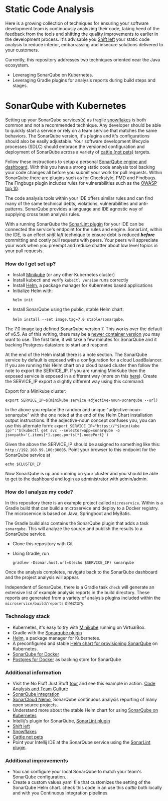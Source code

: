 # Static Code Analysis #

Here is a growing collection of techniques for ensuring your software development team is continuously analyzing their
code, taking heed of the feedback from the tools and shifting the quality improvements to earlier in the development 
process. It's advisable you 
[Shift left](https://martinfowler.com/articles/rise-test-impact-analysis.html#ShiftLeftAndRight)
your static code analysis to reduce inferior, embarrassing and insecure solutions delivered to your customers.

Currently, this repository addresses two techniques oriented near the Java ecosystem.

* Leveraging SonarQube on Kubernetes.
* Leveraging Gradle plugins for analysis reports during build steps and stages.


# SonarQube with Kubernetes #

Setting up your SonarQube services(s) as fragile [snowflakes](https://martinfowler.com/bliki/SnowflakeServer.html) is
both common and not a recommended technique. Any developer should be able to quickly start a service or rely on a
team service that matches the same behaviors. The SonarQube version, it's plugins and it's configurations should also
be easily adjustable. Your software development lifecycle processes (SDLC) should embrace the versioned configuration 
and deployment of SonarQube across a variety of 
[cattle (not pets)](http://cloudscaling.com/blog/cloud-computing/the-history-of-pets-vs-cattle/) targets.

Follow these instructions to setup a personal [SonarQube engine and dashboard](https://www.sonarqube.org). With 
this you have a strong static code analysis tool backing your code changes all before you submit your work for 
pull requests. Within SonarQube there are plugins such as for Checkstyle, PMD and Findbugs. The Fingbugs plugin 
includes rules for vulnerabilities such as the [OWASP top 10](http://find-sec-bugs.github.io).

The code analysis tools within your IDE offers similar rules and can find many of the same technical debts, 
violations, vulnerabilities and anti-patterns. SonarQube provides a language and IDE agnostic way of supplying 
cross team analysis rules.

With a running SonarQube the [SonarLint plugin](http://www.sonarlint.org) 
for your IDE can be connected the service's endpoint for the rules and engine. SonarLint, within the IDE, is an effect 
*shift left* technique to ensure debt is reduced ***before*** committing and costly pull requests with peers. Your 
peers will appreciate your work when you preempt and reduce chatter about low level topics in your pull requests.

### How do I get set up? ###

* Install [Minikube](https://kubernetes.io/docs/getting-started-guides/minikube/) (or any other Kubernetes cluster)
* Install kubectl and verify `kubectl version` runs correctly
* Install [Helm](https://docs.helm.sh/using_helm/), a package manager for Kubernetes based applications
* Initialize Helm with: <p>`helm init`
* Install SonarQube using the public, stable Helm chart: <p>`helm install --set image.tag=7.0 stable/sonarqube`. 

The 7.0 image tag defined SonarQube version 7. This works over the default of v6.5. As of this writing, 
there may be a [newer container version](https://hub.docker.com/_/sonarqube/) you may want to use. The first time, it 
will take a few minutes for SonarQube and it backing Postgress datastore to start and respond. 

At the end of the Helm install there is a note section. The SonarQube service by default is exposed with a 
configuration for a cloud LoadBalancer. If you are running this Helm chart on a cloud based cluster then follow the 
note to export the SERVICE_IP. If you are running MiniKube then the exposed service is exposed in a different 
way (more on this [here](https://github.com/kubernetes/minikube/issues/384)). Create the SERVICE_IP export a 
slightly different way using this command:

Export for a Minikube cluster:

`export SERVICE_IP=$(minikube service adjective-noun-sonarqube --url)`<p>
In the above you replace the random and unique "adjective-noun-sonarqube" with the one noted at the end of the 
Helm Chart installation output instructions. If the adjective-noun concept confuses you, you can use this alternate
form:
`export SERVICE_IP="https://"$(minikube ip)":"$(kubectl get svc --selector=app=sonarqube -o jsonpath='{.items[*].spec.ports[*].nodePort}')`

Given the above the SERVICE_IP should be assigned to something like this: `http://192.168.99.100:30605`. Point your 
browser to this endpoint for the SonarQube service at<p>`echo $CLUSTER_IP`

Now SonarQube is up and running on your cluster and you should be able to get to the dashboard and 
login as administrator with admin/admin.

### How do I analyze my code? ###

In this repository there is an example project called `microservice`. Within is a Gradle build that can build a
microservice and deploy to a Docker registry. The microservice is based on Java, Springboot and MyBatis.

The Gradle build also contains the SonarQube plugin that adds a task `sonarqube`.  This will analyze the source and 
publish the results to a SonarQube service.

* Clone this repository with Git

* Using Gradle, run<p>
`gradlew -Dsonar.host.url=$(echo $SERVICE_IP) sonarqube`

Once the analysis completes, navigate back to the SonarQube dashboard and the project analysis will appear.

Independent of SonarQube, there is a Gradle task `check` will generate an extensive list of example analysis reports
in the build directory. These reports are generated from a variety of analysis plugins included within the 
`microservice/build/reports` directory.


### Technology stack ###

* Kubernetes, it's easy to try with [Minikube](https://kubernetes.io/docs/getting-started-guides/minikube/) running on VirtualBox.
* Gradle with the [Sonarqube plugin](https://plugins.gradle.org/plugin/org.sonarqube)
* [Helm](), a package manager for Kubernetes.
* A preconfigured and stable [Helm chart for provisioning SonarQube](https://github.com/kubernetes/charts/tree/master/stable/sonarqube) on Kubernetes.
* [SonarQube for Docker](https://hub.docker.com/_/sonarqube/)
* [Postgres for Docker](https://hub.docker.com/_/postgres/) as backing store for SonarQube


### Additional information ###

* Visit the No Fluff Just Stuff [tour](https://nofluffjuststuff.com) and see this example in action. [Code Analysis and Team Culture](https://www.nofluffjuststuff.com/conference/speaker/jonathan_johnson)
* [SonarQube integration](https://www.sonarsource.com/why-us/integration/)
* [SonarCloud Nemo](https://sonarcloud.io/projects?sort=-analysis_date), SonarQube continuous analysis reporting of many open source projects.
* Understand more about the stable Helm chart for using [SonarQube on Kubernetes](https://nofluffjuststuff.com)
* Intellij's plugin for SonarQube, [SonarLint plugin](https://www.sonarlint.org/intellij/howto.html)
* [Shift left](https://martinfowler.com/articles/rise-test-impact-analysis.html#ShiftLeftAndRight)
* [Snowflakes](https://martinfowler.com/bliki/SnowflakeServer.html)
* [Cattle not pets](http://cloudscaling.com/blog/cloud-computing/the-history-of-pets-vs-cattle/)
* Point your Intellij IDE at the SonarQube service using the [SonarLint plugin](https://www.sonarlint.org/intellij/howto.html).

### Additional improvements ###

* You can configure your local SonarQube to match your team's SonarQube configuration.
* Create a custom values.yaml file that customizes the setting of the SonarQube Helm chart. check this code in an use 
this *cattle* both locally and with you Continuous Integration pipelines
